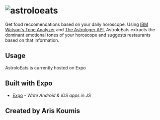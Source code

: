 # ![astroloeats](assets/promo.png)

Get food reccomendations based on your daily horoscope. Using [IBM Watson's Tone Analyzer](https://www.ibm.com/watson/developercloud/tone-analyzer.html) and [The Astrologer API](https://github.com/sandipbgt/theastrologer-api), AstroloEats extracts the dominant emotional tones of your horoscope and suggests restaurants based on that information.


## Usage
AstroloEats is currently hosted on Expo


## Built with Expo

- [Expo](https://expo.io/) - *Write Android & iOS apps in JS*


## Created by Aris Koumis
